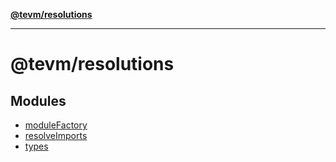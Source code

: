 [**@tevm/resolutions**](README.md)

***

# @tevm/resolutions

## Modules

- [moduleFactory](moduleFactory/README.md)
- [resolveImports](resolveImports/README.md)
- [types](types/README.md)

